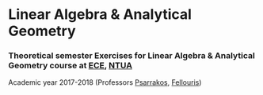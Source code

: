 # Linear Algebra & Analytical Geometry


### Theoretical semester Exercises for Linear Algebra & Analytical Geometry course at [ECE](https://www.ece.ntua.gr/en), [NTUA](https://www.ntua.gr/en)
Academic year 2017-2018 (Professors [Psarrakos](https://www.ece.ntua.gr/en/staff/441), [Fellouris](http://semfe.ntua.gr/en/emeriti/item/45-fellouris-anargyros))
